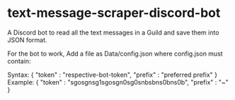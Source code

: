 # text-message-scraper-discord-bot
A Discord bot to read all the text messages in a Guild and save them into JSON format.

For the bot to work, Add a file as Data/config.json where config.json must contain:

Syntax:
{
"token" : "respective-bot-token",
"prefix" : "preferred prefix"
}
Example:
{
"token" : "sgosgnsg1sgosgn0sg0snbsbns0bns0b",
"prefix" : "~"
}
